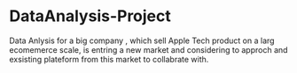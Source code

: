 # DataAnalysis-Project
 Data Anlysis for a big company , which sell Apple Tech product on a larg ecomemerce scale, is entring a 
 new market and considering to approch and exsisting plateform from this market to collabrate with.
